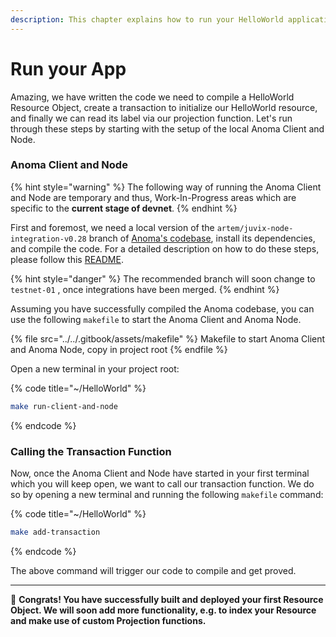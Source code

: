 ```yaml
---
description: This chapter explains how to run your HelloWorld application locally.
---
```


# Run your App

Amazing, we have written the code we need to compile a HelloWorld Resource Object, create a transaction to initialize our HelloWorld resource, and finally we can read its label via our projection function. Let's run through these steps by starting with the setup of the local Anoma Client and Node.

### Anoma Client and Node

{% hint style="warning" %}
The following way of running the Anoma Client and Node are temporary and thus, Work-In-Progress areas which are specific to the **current stage of devnet**.
{% endhint %}

First and foremost, we need a local version of the `artem/juvix-node-integration-v0.28` branch of [Anoma's codebase](https://github.com/anoma/anoma/tree/testnet-01), install its dependencies, and compile the code. For a detailed description on how to do these steps, please follow this [README](https://github.com/anoma/anoma/blob/testnet-01/README.md).

{% hint style="danger" %}
The recommended branch will soon change to `testnet-01` , once integrations have been merged.
{% endhint %}

Assuming you have successfully compiled the Anoma codebase, you can use the following `makefile` to start the Anoma Client and Anoma Node.

{% file src="../../.gitbook/assets/makefile" %}
Makefile to start Anoma Client and Anoma Node, copy in project root
{% endfile %}

Open a new terminal in your project root:

{% code title="~/HelloWorld" %}
```bash
make run-client-and-node
```
{% endcode %}

### Calling the Transaction Function

Now, once the Anoma Client and Node have started in your first terminal which you will keep open, we want to call our transaction function. We do so by opening a new terminal and running the following `makefile` command:

{% code title="~/HelloWorld" %}
```bash
make add-transaction
```
{% endcode %}

The above command will trigger our code to compile and get proved.

***

:tada: **Congrats! You have successfully built and deployed your first Resource Object. We will soon add more functionality, e.g. to index your Resource and make use of custom Projection functions.**

